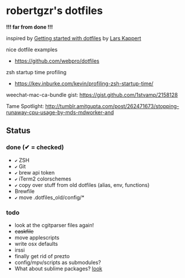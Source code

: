 robertgzr's dotfiles
====================

**!!! far from done !!!**

inspired by [Getting started with dotfiles](https://medium.com/@webprolific/getting-started-with-dotfiles-43c3602fd789) by [Lars Kappert](https://twitter.com/webprolific)

nice dotfile examples
* https://github.com/webpro/dotfiles

zsh startup time profiling
* https://kev.inburke.com/kevin/profiling-zsh-startup-time/

weechat-mac-ca-bundle gist:
https://gist.github.com/1stvamp/2158128

Tame Spotlight:
http://tumblr.amitgupta.com/post/262471673/stopping-runaway-cpu-usage-by-mds-mdworker-and

Status
------

### done (✔ = checked)
* `✔` ZSH
* `✔` Git
* `✔` brew api token
* `✔` iTerm2 colorschemes
* `✔` copy over stuff from old dotfiles (alias, env, functions)
* Brewfile
* `✔` move .dotfiles_old/config/*

### todo
* look at the cgitparser files again!
* ~~caskfile~~
* move applescripts
* write osx defaults
* irssi
* finally get rid of prezto
* config/mpv/scripts as submodules?
* What about sublime packages? [look](https://github.com/zenorocha/sublime-preferences)
